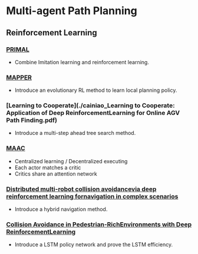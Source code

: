 # Multi-agent Path Planning

## Reinforcement Learning

### [PRIMAL](./PRIMAL.pdf) 
- Combine Imitation learning and reinforcement learning.

### [MAPPER](./MAPPER.pdf)
- Introduce an evolutionary RL method to learn local planning policy.

### [Learning to Cooperate](./cainiao_Learning to Cooperate: Application of Deep ReinforcementLearning for Online AGV Path Finding.pdf)
- Introduce a multi-step ahead tree search method.

### [MAAC](./Actor-Attention-Critic%20for%20Multi-Agent%20Reinforcement%20Learning.pdf)
- Centralized learning / Decentralized executing
- Each actor matches a critic
- Critics share an attention network

### [Distributed multi-robot collision avoidancevia deep reinforcement learning fornavigation in complex scenarios](./Distributed%20multi-robot%20collision%20avoidancevia%20deep%20reinforcement%20learning%20fornavigation%20in%20complex%20scenarios.pdf)
- Introduce a hybrid navigation method.

### [Collision Avoidance in Pedestrian-RichEnvironments with Deep ReinforcementLearning](./Collision%20Avoidance%20in%20Pedestrian-Rich.pdf)
- Introduce a LSTM policy network and prove the LSTM efficiency.